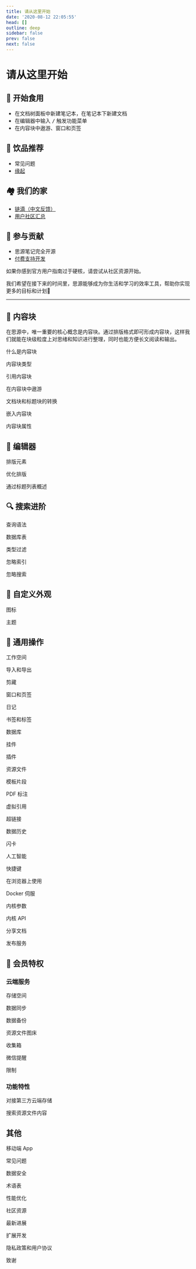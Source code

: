 ```yaml
---
title: 请从这里开始
date: '2020-08-12 22:05:55'
head: []
outline: deep
sidebar: false
prev: false
next: false
---
```


# 请从这里开始

## 🍔 开始食用

* 在文档树面板中新建笔记本，在笔记本下新建文档
* 在编辑器中输入 <kbd>/</kbd>​ 触发功能菜单
* 在内容块中遨游、窗口和页签

## 🍹 饮品推荐

* 常见问题
* [缘起](https://ld246.com/article/1619868273581)

## 🏘️ 我们的家

* [链滴（中文反馈）](https://ld246.com/article/1649901726096)
* [用户社区汇总](https://ld246.com/article/1640266171309)

## 💌 参与贡献

* 思源笔记完全开源
* [付费支持开发](https://b3log.org/siyuan/pricing.html)

如果你感到官方用户指南过于硬核，请尝试从社区资源开始。

我们希望在接下来的时间里，思源能够成为你生活和学习的效率工具，帮助你实现更多的目标和计划🙏

---

## 🍫 内容块

在思源中，唯一重要的核心概念是内容块。通过排版格式即可形成内容块，这样我们就能在块级粒度上对思绪和知识进行整理，同时也能方便长文阅读和输出。

什么是内容块

内容块类型

引用内容块

在内容块中遨游

文档块和标题块的转换

嵌入内容块

内容块属性

## 🍱 编辑器

排版元素

优化排版

通过标题列表概述

## 🔍 搜索进阶

查询语法

数据库表

类型过滤

忽略索引

忽略搜索

## 🎨 自定义外观

图标

主题

## 🚌 通用操作

工作空间

导入和导出

剪藏

窗口和页签

日记

书签和标签

数据库

挂件

插件

资源文件

模板片段

PDF 标注

虚拟引用

超链接

数据历史

闪卡

人工智能

快捷键

在浏览器上使用

Docker 伺服

内核参数

内核 API

分享文档

发布服务

## 👑 会员特权

### 云端服务

存储空间

数据同步

数据备份

资源文件图床

收集箱

微信提醒

限制

### 功能特性

对接第三方云端存储

搜索资源文件内容

## 其他

移动端 App

常见问题

数据安全

术语表

性能优化

社区资源

最新进展

扩展开发

隐私政策和用户协议

致谢
